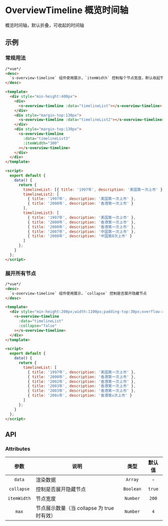 # OverviewTimeline 概览时间轴

概览时间轴，默认折叠，可收起的时间轴

## 示例

### 常规用法

```html
/*vue*/
<desc>
  `s-overview-timeline` 组件使用展示，`itemWidth` 控制每个节点宽度，默认收起节点
</desc>

<template>
  <div style="min-height:400px">
    <div>
      <s-overview-timeline :data="timelineList"></s-overview-timeline>
    </div>
    <div style="margin-top:130px">
      <s-overview-timeline :data="timelineList2"></s-overview-timeline>
    </div>
    <div style="margin-top:130px">
      <s-overview-timeline
        :data="timelineList3"
        :itemWidth="300"
      ></s-overview-timeline>
    </div>
  </div>
</template>

<script>
  export default {
    data() {
      return {
        timelineList: [{ title: '1997年', description: '美国第一次上市' }],
        timelineList2: [
          { title: '1997年', description: '美国第一次上市' },
          { title: '2000年', description: '香港第一次上市' }
        ],
        timelineList3: [
          { title: '1997年', description: '美国第一次上市' },
          { title: '2000年', description: '香港第一次上市' },
          { title: '2000年', description: '香港第一次上市' },
          { title: '2007年', description: '中国第一次上市' },
          { title: '2008年', description: '中国第8次上市' }
        ]
      };
    }
  };
</script>
```

### 展开所有节点

```html
/*vue*/
<desc>
  `s-overview-timeline` 组件使用展示，`collapse` 控制是否展开隐藏节点
</desc>

<template>
  <div style="min-height:200px;width:1100px;padding-top:30px;overflow-x:auto">
    <s-overview-timeline
      :data="timelineList"
      :collapse="false"
    ></s-overview-timeline>
  </div>
</template>

<script>
  export default {
    data() {
      return {
        timelineList: [
          { title: '1997年', description: '美国第一次上市' },
          { title: '2000年', description: '香港第一次上市' },
          { title: '2002年', description: '香港第一次上市' },
          { title: '2003年', description: '香港第一次上市' },
          { title: '2003年', description: '香港第一次上市' },
          { title: '200x年', description: '香港第x次上市' }
        ]
      };
    }
  };
</script>
```

## API

### Attributes

|    参数     | 说明                                       |   类型    | 默认值 |
| :---------: | ------------------------------------------ | :-------: | :----: |
|   `data`    | 渲染数据                                   |  `Array`  |   -    |
| `collapse`  | 控制是否展开隐藏节点                       | `Boolean` | `true` |
| `itemWidth` | 节点宽度                                   | `Number`  | `200`  |
|    `max`    | 节点展示数量（当 collapse 为 true 时有效） | `Number`  |  `4`   |
